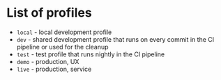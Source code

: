 # List of profiles

* `local` - local development profile
* `dev` - shared development profile that runs on every commit in the CI pipeline or used for the cleanup
* `test` - test profile that runs nightly in the CI pipeline
* `demo` - production, UX
* `live` - production, service
